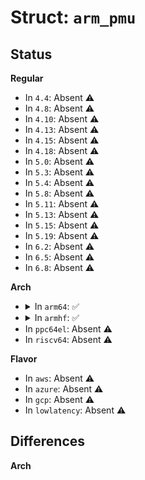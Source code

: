 # Struct: <code>arm_pmu</code>

## Status
<b>Regular</b>
<ul>
<li>
In <code>4.4</code>: Absent ⚠️
</li>
<li>
In <code>4.8</code>: Absent ⚠️
</li>
<li>
In <code>4.10</code>: Absent ⚠️
</li>
<li>
In <code>4.13</code>: Absent ⚠️
</li>
<li>
In <code>4.15</code>: Absent ⚠️
</li>
<li>
In <code>4.18</code>: Absent ⚠️
</li>
<li>
In <code>5.0</code>: Absent ⚠️
</li>
<li>
In <code>5.3</code>: Absent ⚠️
</li>
<li>
In <code>5.4</code>: Absent ⚠️
</li>
<li>
In <code>5.8</code>: Absent ⚠️
</li>
<li>
In <code>5.11</code>: Absent ⚠️
</li>
<li>
In <code>5.13</code>: Absent ⚠️
</li>
<li>
In <code>5.15</code>: Absent ⚠️
</li>
<li>
In <code>5.19</code>: Absent ⚠️
</li>
<li>
In <code>6.2</code>: Absent ⚠️
</li>
<li>
In <code>6.5</code>: Absent ⚠️
</li>
<li>
In <code>6.8</code>: Absent ⚠️
</li>
</ul>
<b>Arch</b>
<ul>
<li>
<details>
<summary>In <code>arm64</code>: ✅</summary>

```c
struct arm_pmu {
    struct pmu pmu;
    cpumask_t supported_cpus;
    char *name;
    irqreturn_t (*handle_irq)(struct arm_pmu *);
    void (*enable)(struct perf_event *);
    void (*disable)(struct perf_event *);
    int (*get_event_idx)(struct pmu_hw_events *, struct perf_event *);
    void (*clear_event_idx)(struct pmu_hw_events *, struct perf_event *);
    int (*set_event_filter)(struct hw_perf_event *, struct perf_event_attr *);
    u64 (*read_counter)(struct perf_event *);
    void (*write_counter)(struct perf_event *, u64);
    void (*start)(struct arm_pmu *);
    void (*stop)(struct arm_pmu *);
    void (*reset)(void *);
    int (*map_event)(struct perf_event *);
    int (*filter_match)(struct perf_event *);
    int num_events;
    bool secure_access;
    long unsigned int pmceid_bitmap[1];
    long unsigned int pmceid_ext_bitmap[1];
    struct platform_device *plat_device;
    struct pmu_hw_events *hw_events;
    struct hlist_node node;
    struct notifier_block cpu_pm_nb;
    const struct attribute_group * attr_groups[4];
    long unsigned int acpi_cpuid;
};
```
</details>
</li>
<li>
<details>
<summary>In <code>armhf</code>: ✅</summary>

```c
struct arm_pmu {
    struct pmu pmu;
    cpumask_t supported_cpus;
    char *name;
    irqreturn_t (*handle_irq)(struct arm_pmu *);
    void (*enable)(struct perf_event *);
    void (*disable)(struct perf_event *);
    int (*get_event_idx)(struct pmu_hw_events *, struct perf_event *);
    void (*clear_event_idx)(struct pmu_hw_events *, struct perf_event *);
    int (*set_event_filter)(struct hw_perf_event *, struct perf_event_attr *);
    u64 (*read_counter)(struct perf_event *);
    void (*write_counter)(struct perf_event *, u64);
    void (*start)(struct arm_pmu *);
    void (*stop)(struct arm_pmu *);
    void (*reset)(void *);
    int (*map_event)(struct perf_event *);
    int (*filter_match)(struct perf_event *);
    int num_events;
    bool secure_access;
    long unsigned int pmceid_bitmap[2];
    long unsigned int pmceid_ext_bitmap[2];
    struct platform_device *plat_device;
    struct pmu_hw_events *hw_events;
    struct hlist_node node;
    struct notifier_block cpu_pm_nb;
    const struct attribute_group * attr_groups[4];
    long unsigned int acpi_cpuid;
};
```
</details>
</li>
<li>
In <code>ppc64el</code>: Absent ⚠️
</li>
<li>
In <code>riscv64</code>: Absent ⚠️
</li>
</ul>
<b>Flavor</b>
<ul>
<li>
In <code>aws</code>: Absent ⚠️
</li>
<li>
In <code>azure</code>: Absent ⚠️
</li>
<li>
In <code>gcp</code>: Absent ⚠️
</li>
<li>
In <code>lowlatency</code>: Absent ⚠️
</li>
</ul>

## Differences
<b>Arch</b>
<ul>
</ul>
